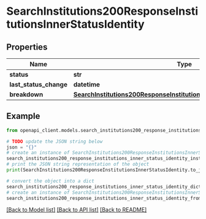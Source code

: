 # SearchInstitutions200ResponseInstitutionsInnerStatusIdentity


## Properties

Name | Type | Description | Notes
------------ | ------------- | ------------- | -------------
**status** | **str** |  | [optional] 
**last_status_change** | **datetime** |  | [optional] 
**breakdown** | [**SearchInstitutions200ResponseInstitutionsInnerStatusIdentityBreakdown**](SearchInstitutions200ResponseInstitutionsInnerStatusIdentityBreakdown.md) |  | [optional] 

## Example

```python
from openapi_client.models.search_institutions200_response_institutions_inner_status_identity import SearchInstitutions200ResponseInstitutionsInnerStatusIdentity

# TODO update the JSON string below
json = "{}"
# create an instance of SearchInstitutions200ResponseInstitutionsInnerStatusIdentity from a JSON string
search_institutions200_response_institutions_inner_status_identity_instance = SearchInstitutions200ResponseInstitutionsInnerStatusIdentity.from_json(json)
# print the JSON string representation of the object
print(SearchInstitutions200ResponseInstitutionsInnerStatusIdentity.to_json())

# convert the object into a dict
search_institutions200_response_institutions_inner_status_identity_dict = search_institutions200_response_institutions_inner_status_identity_instance.to_dict()
# create an instance of SearchInstitutions200ResponseInstitutionsInnerStatusIdentity from a dict
search_institutions200_response_institutions_inner_status_identity_from_dict = SearchInstitutions200ResponseInstitutionsInnerStatusIdentity.from_dict(search_institutions200_response_institutions_inner_status_identity_dict)
```
[[Back to Model list]](../README.md#documentation-for-models) [[Back to API list]](../README.md#documentation-for-api-endpoints) [[Back to README]](../README.md)


